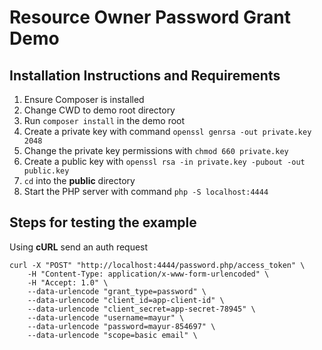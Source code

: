 # Resource Owner Password Grant Demo

## Installation Instructions and Requirements
1. Ensure Composer is installed
2. Change CWD to demo root directory
3. Run `composer install` in the demo root
4. Create a private key with command `openssl genrsa -out private.key 2048`
5. Change the private key permissions with `chmod 660 private.key`
6. Create a public key with `openssl rsa -in private.key -pubout -out public.key`
7. `cd` into the **public** directory
8. Start the PHP server with command `php -S localhost:4444`

## Steps for testing the example
Using **cURL** send an auth request

```
curl -X "POST" "http://localhost:4444/password.php/access_token" \
    -H "Content-Type: application/x-www-form-urlencoded" \
    -H "Accept: 1.0" \
    --data-urlencode "grant_type=password" \
    --data-urlencode "client_id=app-client-id" \
    --data-urlencode "client_secret=app-secret-78945" \
    --data-urlencode "username=mayur" \
    --data-urlencode "password=mayur-854697" \
    --data-urlencode "scope=basic email" \
```